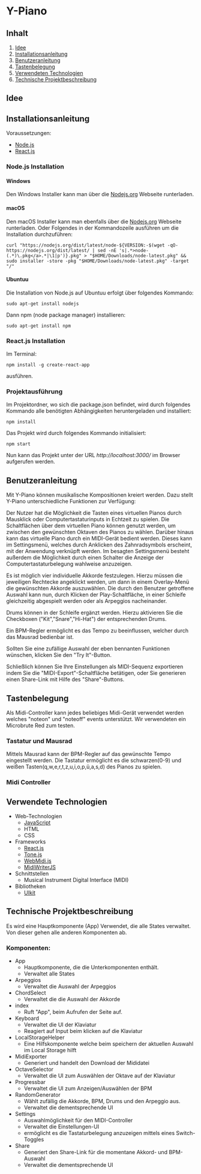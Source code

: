 #  Y-Piano

## Inhalt
1. [Idee](#idee)
2. [Installationsanleitung](#installationsanleitung)
3. [Benutzeranleitung](#benutzeranleitung)
4. [Tastenbelegung ](#tastenbelegung )
5. [Verwendeten Technologien](#verwendete-technologien)
6. [Technische Projektbeschreibung](#technische-projektbeschreibung)

## Idee

## Installationsanleitung

Voraussetzungen:
- [Node.js](https://nodejs.org/)
- [React.js](https://reactjs.org/)

### Node.js Installation

#### Windows
Den Windows Installer kann man über die [Nodejs.org](https://nodejs.org/en/download/) Webseite runterladen.

#### macOS
Den macOS Installer kann man ebenfalls über die [Nodejs.org](https://nodejs.org/en/download/) Webseite runterladen.
Oder Folgendes in der Kommandozeile ausführen um die Installation durchzuführen:
```
curl "https://nodejs.org/dist/latest/node-${VERSION:-$(wget -qO- https://nodejs.org/dist/latest/ | sed -nE 's|.*>node-(.*)\.pkg</a>.*|\1|p')}.pkg" > "$HOME/Downloads/node-latest.pkg" && sudo installer -store -pkg "$HOME/Downloads/node-latest.pkg" -target "/"
```

#### Ubuntuu
Die Installation von Node.js auf Ubuntuu erfolgt über folgendes Kommando:
```
sudo apt-get install nodejs
```
Dann npm (node package manager) installieren:
```
sudo apt-get install npm
```

### React.js Installation
Im Terminal:
```
npm install -g create-react-app
```
ausführen.

### Projektausführung
Im Projektordner, wo sich die package.json befindet, wird durch folgendes Kommando alle benötigten Abhängigkeiten heruntergeladen und installiert:
```
npm install
```

Das Projekt wird durch folgendes Kommando initialisiert:
```
npm start
```

Nun kann das Projekt unter der URL _http://localhost:3000/_ im Browser aufgerufen werden.

## Benutzeranleitung
Mit Y-Piano können musikalische Kompositionen kreiert werden. 
Dazu stellt Y-Piano unterschiedliche Funktionen zur Verfügung:

Der Nutzer hat die Möglichkeit die Tasten eines virtuellen Pianos durch Mausklick oder Computertastaturinputs in Echtzeit zu spielen. Die Schaltflächen über dem virtuellen Piano können genutzt werden, um zwischen den gewünschten Oktaven des Pianos zu wählen.
Darüber hinaus kann das virtuelle Piano durch ein MIDI-Gerät bedient werden. Dieses kann im Settingsmenü, welches durch Anklicken des Zahnradsymbols erscheint, mit der Anwendung verknüpft werden.
Im besagten Settingsmenü besteht außerdem die Möglichkeit durch einen Schalter die Anzeige der Computertastaturbelegung wahlweise anzuzeigen. 

Es ist möglich vier individuelle Akkorde festzulegen. Hierzu müssen die jeweiligen Rechtecke angeklickt werden, um dann in einem Overlay-Menü die gewünschten Akkorde auszuwählen.
Die durch den Benutzer getroffene Auswahl kann nun, durch Klicken der Play-Schaltfläche, in einer Schleife gleichzeitig abgespielt werden oder als Arpeggios nacheinander.

Drums können in der Schleife ergänzt werden. Hierzu aktivieren Sie die Checkboxen ("Kit","Snare","Hi-Hat") der entsprechenden Drums.

Ein BPM-Regler ermöglicht es das Tempo zu beeinflussen, welcher durch das Mausrad bedienbar ist.

Sollten Sie eine zufällige Auswahl der eben bennanten Funktionen wünschen, klicken Sie den "Try It"-Button.

Schließlich können Sie Ihre Einstellungen als MIDI-Sequenz exportieren indem Sie die "MIDI-Export"-Schaltfläche betätigen, oder Sie generieren einen Share-Link mit Hilfe des "Share"-Buttons. 
## Tastenbelegung 
Als Midi-Controller kann jedes beliebiges Midi-Gerät verwendet werden welches "noteon" und "noteoff" events unterstützt. Wir verwendeten ein Microbrute Red zum testen.
### Tastatur und Mausrad
Mittels Mausrad kann der BPM-Regler auf das gewünschte Tempo eingestellt werden.
Die Tastatur ermöglicht es die schwarzen(0-9) und weißen Tasten(q,w,e,r,t,z,u,i,o,p,ü,a,s,d) des Pianos zu spielen.
### Midi Controller
## Verwendete Technologien
- Web-Technologien
	 - [JavaScript](https://www.javascript.com/)
	 - HTML
	 - CSS
 - Frameworks
	 - [React.js](https://reactjs.org/)
	 - [Tone.js](https://tonejs.github.io/)
	 - [WebMidi.js](http://djipco.github.io/webmidi/latest/classes/WebMidi.html)
	 - [MidiWriterJS](https://www.npmjs.com/package/midi-writer-js)
 - Schnittstellen
	 - Musical Instrument Digital Interface (MIDI)
 - Bibliotheken
	 - [UIkit](https://getuikit.com/)

## Technische Projektbeschreibung
Es wird eine Hauptkomponente (App) Verwendet, die alle States verwaltet. Von dieser gehen alle anderen Komponenten ab.
### Komponenten:
 - App
	 - Hauptkomponente, die die Unterkomponenten enthält.
	 - Verwaltet alle States
 - Arpeggios
	 - Verwaltet die Auswahl der Arpeggios
 - ChordSelect
	 - Verwaltet die die Auswahl der Akkorde
 - index
	 - Ruft "App", beim Aufrufen der Seite auf.
 - Keyboard
	 - Verwaltet die UI der Klaviatur
	 - Reagiert auf Input beim klicken auf die Klaviatur
 - LocalStorageHelper
	 - Eine Hilfskomponente welche beim speichern der aktuellen Auswahl im Local Storage hilft
 - MidiExporter
	 - Generiert und handelt den Download der Mididatei
 - OctaveSelector
	 - Verwaltet die UI zum Auswählen der Oktave auf der Klaviatur
 - Progressbar
	 - Verwaltet die UI zum Anzeigen/Auswählen der BPM
 - RandomGenerator
	 - Wählt zufällig die Akkorde, BPM, Drums und den Arpeggio aus.
	 - Verwaltet die dementsprechende UI
 - Settings
	 - Auswahlmöglichkeit für den MIDI-Controller
	 - Verwaltet die Einstellungen-UI 
	 - ermöglicht es die Tastaturbelegung anzuzeigen mittels eines Switch-Toggles
 - Share
	 - Generiert den Share-Link für die momentane Akkord- und BPM-Auswahl
	 - Verwaltet die dementsprechende UI

